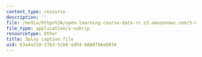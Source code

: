 ```yaml
---
content_type: resource
description: ''
file: /media/https%3A/open-learning-course-data-rc.s3.amazonaws.com/3-091sc-introduction-to-solid-state-chemistry-fall-2010/63a4a21027b35cb6ad54b888f66eb034_VL0pw-yVgjM.vtt
file_type: application/x-subrip
resourcetype: Other
title: 3play caption file
uid: 63a4a210-27b3-5cb6-ad54-b888f66eb034
---
```

